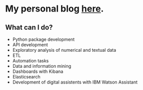 # My personal blog [here](https://medium.com/@clovesadriano).

## What can I do?

* Python package development
* API development
* Exploratory analysis of numerical and textual data
* ETL
* Automation tasks
* Data and information mining
* Dashboards with Kibana
* Elasticsearch
* Development of digital assistents with IBM Watson Assistant
